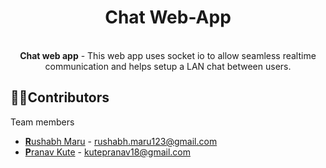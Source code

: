 <h1 align="center"> Chat Web-App </h1>
<br>

<div align="center">
   <strong>Chat web app</strong> - This web app uses socket io to allow seamless realtime communication and helps setup a LAN chat between users. <br>
  
  
</div>


## 👩‍💻Contributors

Team members

- [**R**ushabh Maru](https://github.com/RushabhM03) - rushabh.maru123@gmail.com
- [**P**ranav Kute](https://github.com/pk1018) - kutepranav18@gmail.com

